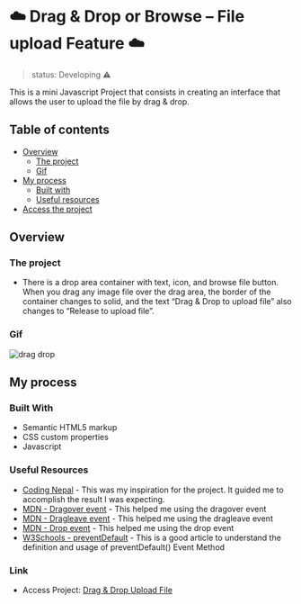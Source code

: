 ﻿# ☁️ Drag & Drop or Browse – File upload Feature ☁️
> status: Developing ⚠️

This is a mini Javascript Project that consists in creating an interface that allows the user to upload the file by drag & drop.

## Table of contents

- [Overview](#overview)
  - [The project](#the-project)
  - [Gif](#gif)
- [My process](#my-process)
  - [Built with](#built-with)
  - [Useful resources](#useful-resources)
- [Access the project](#link)

## Overview

### The project
- There is a drop area container with text, icon, and browse file button. When you drag any image file over the drag area, the border of the container changes to solid, and the text “Drag & Drop to upload file” also changes to “Release to upload file”.

### Gif
![drag drop](https://user-images.githubusercontent.com/83260908/133110309-cb9bf524-3ba2-490d-927c-83c858ad3434.gif)


## My process 

### Built With
- Semantic HTML5 markup
- CSS custom properties
- Javascript

### Useful Resources
- [Coding Nepal](https://www.codingnepalweb.com/drag-drop-file-upload-feature-javascript/) - This was my inspiration for the project. It guided me to accomplish the result I was expecting.
- [MDN - Dragover event](https://developer.mozilla.org/en-US/docs/Web/API/Document/dragover_event) - This helped me using the dragover event
- [MDN - Dragleave event](https://developer.mozilla.org/en-US/docs/Web/API/Document/dragleave_event) - This helped me using the dragleave event
- [MDN - Drop event](https://developer.mozilla.org/en-US/docs/Web/API/Document/drop_event) - This helped me using the drop event
- [W3Schools - preventDefault](https://www.w3schools.com/jsref/event_preventdefault.asp) - This is a good article to understand the definition and usage of preventDefault() Event Method

### Link
- Access Project: [Drag & Drop Upload File](https://your-live-site-url.com)
